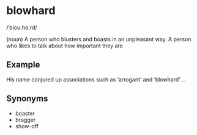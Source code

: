 # blowhard 

/ˈbloʊ.hɑːrd/

(noun) A person who blusters and boasts in an unpleasant way. A person who likes to talk about how important they are

## Example

His name conjured up associations such as ‘arrogant’ and ‘blowhard’ ...

## Synonyms

+ boaster
+ bragger
+ show-off
